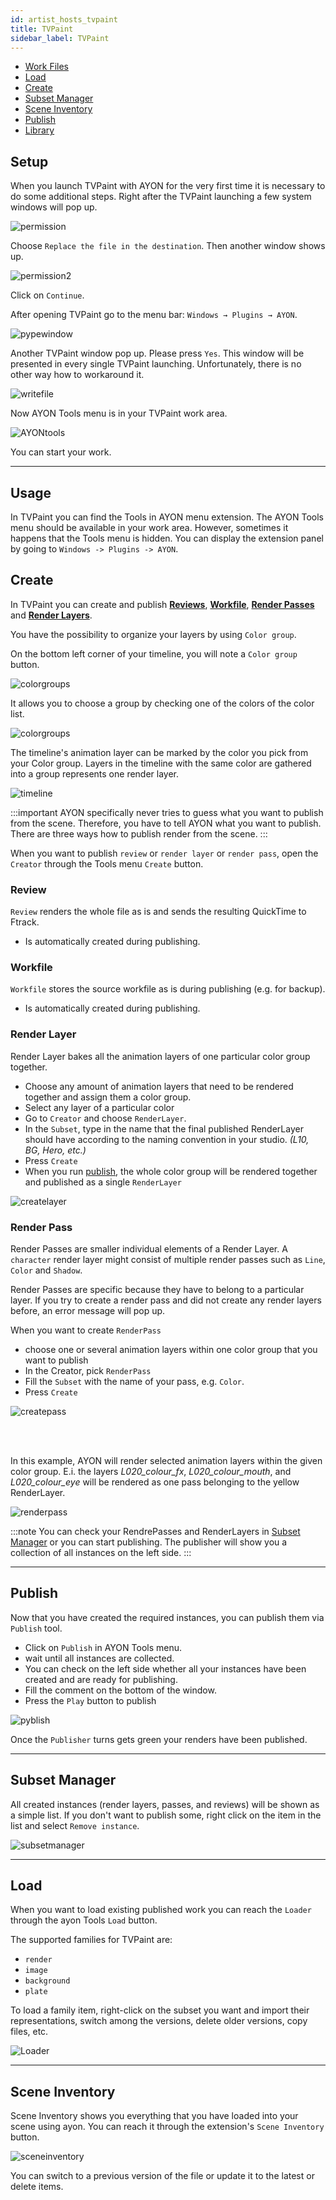 ```yaml
---
id: artist_hosts_tvpaint
title: TVPaint
sidebar_label: TVPaint
---
```


-   [Work Files](artist_tools.md#workfiles)
-   [Load](artist_tools.md#loader)
-   [Create](artist_tools.md#creator)
-   [Subset Manager](artist_tools.md#subset-manager)
-   [Scene Inventory](artist_tools.md#scene-inventory)
-   [Publish](artist_tools.md#publisher)
-   [Library](artist_tools.md#library)


## Setup
When you launch TVPaint with AYON for the very first time it is necessary to do some additional steps. Right after the TVPaint launching a few system windows will pop up. 

![permission](assets/tvp_permission.png)

Choose `Replace the file in the destination`. Then another window shows up. 

![permission2](assets/tvp_permission2.png)

Click on `Continue`.

After opening TVPaint go to the menu bar: `Windows → Plugins → AYON`. 

![pypewindow](assets/tvp_hidden_window.gif)

Another TVPaint window pop up. Please press `Yes`. This window will be presented in every single TVPaint launching. Unfortunately, there is no other way how to workaround it. 

![writefile](assets/tvp_write_file.png)

Now AYON Tools menu is in your TVPaint work area. 

![AYONtools](assets/tvp_ayon_menu.png)

You can start your work. 

---

## Usage
In TVPaint you can find the Tools in AYON menu extension. The AYON Tools menu should be available in your work area. However, sometimes it happens that the Tools menu is hidden. You can display the extension panel by going to `Windows -> Plugins -> AYON`.


## Create 
In TVPaint you can create and publish **[Reviews](#review)**, **[Workfile](#workfile)**, **[Render Passes](#render-pass)** and **[Render Layers](#render-layer)**.

You have the possibility to organize your layers by using `Color group`.  

On the bottom left corner of your timeline, you will note a `Color group` button.

![colorgroups](assets/tvp_color_groups.png)

It allows you to choose a group by checking one of the colors of the color list. 

![colorgroups](assets/tvp_color_groups2.png)

The timeline's animation layer can be marked by the color you pick from your Color group. Layers in the timeline with the same color are gathered into a group represents one render layer. 

![timeline](assets/tvp_timeline_color.png)

:::important
AYON specifically never tries to guess what you want to publish from the scene. Therefore, you have to tell AYON what you want to publish. There are three ways how to publish render from the scene. 
:::

When you want to publish `review` or `render layer` or `render pass`, open the `Creator` through the Tools menu `Create` button.

### Review
`Review` renders the whole file as is and sends the resulting QuickTime to Ftrack.
- Is automatically created during publishing.

### Workfile
`Workfile` stores the source workfile as is during publishing (e.g. for backup).
- Is automatically created during publishing.

### Render Layer

<div class="row markdown">
<div class="col col--6 markdown">


Render Layer bakes all the animation layers of one particular color group together. 

- Choose any amount of animation layers that need to be rendered together and assign them a color group. 
- Select any layer of a particular color
- Go to `Creator` and choose `RenderLayer`. 
- In the `Subset`, type in the name that the final published RenderLayer should have according to the naming convention in your studio. *(L10, BG, Hero, etc.)* 
- Press `Create`
- When you run [publish](#publish), the whole color group will be rendered together and published as a single `RenderLayer`

</div>
<div class="col col--6 markdown">

![createlayer](assets/tvp_create_layer.png)

</div>
</div>


### Render Pass

Render Passes are smaller individual elements of a Render Layer. A `character` render layer might
consist of multiple render passes such as `Line`, `Color` and `Shadow`.


<div class="row markdown">
<div class="col col--6 markdown">
Render Passes are specific because they have to belong to a particular layer. If you try to create a render pass and did not create any render layers before, an error message will pop up. 

When you want to create `RenderPass`
- choose one or several animation layers within one color group that you want to publish
- In the Creator, pick `RenderPass`
- Fill the `Subset` with the name of your pass, e.g. `Color`. 
- Press `Create`

</div>
<div class="col col--6 markdown">

![createpass](assets/tvp_create_pass.png)

</div>
</div>

<br></br>

In this example, AYON will render selected animation layers within the given color group. E.i. the layers *L020_colour_fx*, *L020_colour_mouth*, and *L020_colour_eye* will be rendered as one pass belonging to the yellow RenderLayer.  

![renderpass](assets/tvp_timeline_color2.png)


:::note
You can check your RendrePasses and RenderLayers in [Subset Manager](#subset-manager) or you can start publishing. The publisher will show you a collection of all instances on the left side.
:::


---

## Publish 

<div class="row markdown">
<div class="col col--6 markdown">

Now that you have created the required instances, you can publish them via `Publish` tool. 
- Click on `Publish` in AYON Tools menu.
- wait until all instances are collected. 
- You can check on the left side whether all your instances have been created and are ready for publishing. 
- Fill the comment on the bottom of the window.
- Press the `Play` button to publish

</div>
<div class="col col--6 markdown">

![pyblish](assets/tvp_pyblish_render.png)

</div>
</div>

Once the `Publisher` turns gets green your renders have been published. 

---

## Subset Manager
All created instances (render layers, passes, and reviews) will be shown as a simple list. If you don't want to publish some, right click on the item in the list and select `Remove instance`.

![subsetmanager](assets/tvp_subset_manager.png)

---

## Load 
When you want to load existing published work you can reach the `Loader` through the ayon Tools `Load` button.

The supported families for TVPaint are:

- `render`
- `image`
- `background`
- `plate`

To load a family item, right-click on the subset you want and import their representations, switch among the versions, delete older versions, copy files, etc.

![Loader](assets/tvp_loader.gif)

---

## Scene Inventory
Scene Inventory shows you everything that you have loaded into your scene using ayon. You can reach it through the extension's `Scene Inventory` button.

![sceneinventory](assets/tvp_scene_inventory.png)

You can switch to a previous version of the file or update it to the latest or delete items. 
